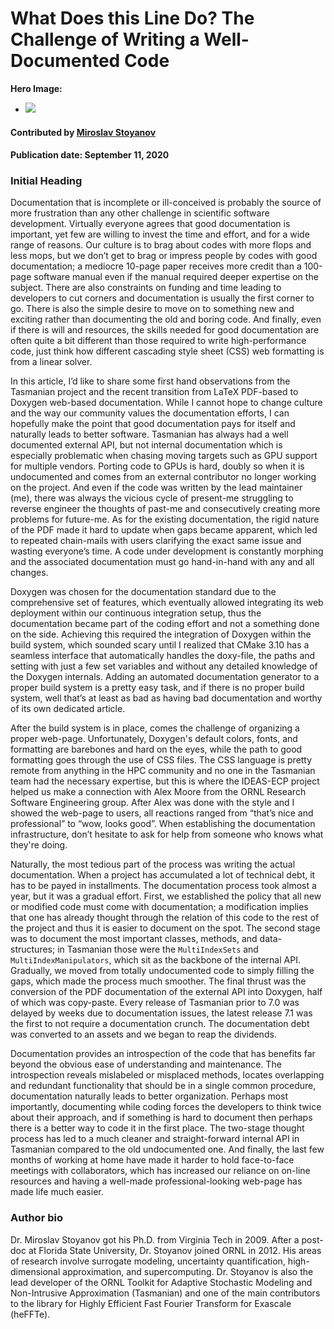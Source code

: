 # What Does this Line Do? The Challenge of Writing a Well-Documented Code

**Hero Image:**

 - <img src='https://github.com/betterscientificsoftware/images/raw/master/Blog_0820_Peer_review.png' />

#### Contributed by [Miroslav Stoyanov](https://github.com/mkstoyanov "Miroslav Stoyanov GitHub Profile")

#### Publication date: September 11, 2020

### Initial Heading

Documentation that is incomplete or ill-conceived is probably the source of more
frustration than any other challenge in scientific software development.
Virtually everyone agrees that good documentation is important, yet few are
willing to invest the time and effort, and for a wide range of reasons. Our
culture is to brag about codes with more flops and less mops, but we don’t get
to brag or impress people by codes with good documentation; a mediocre 10-page
paper receives more credit than a 100-page software manual even if the manual
required deeper expertise on the subject. There are also constraints on
funding and time leading to developers to cut corners and documentation is usually the first
corner to go. There is also the simple desire to move on to something new and
exciting rather than documenting the old and boring code. And finally, even if
there is will and resources, the skills needed for good documentation are often
quite a bit different than those required to write high-performance code, just
think how different cascading style sheet (CSS) web formatting is from a linear solver.

In this article, I’d like to share some first hand observations from the
Tasmanian project and the recent transition from LaTeX PDF-based to
Doxygen web-based documentation. While I cannot hope to change culture and the
way our community values the documentation efforts, I can hopefully make the
point that good documentation pays for itself and naturally leads to better
software. Tasmanian has always had a well documented external API, but not
internal documentation which is especially problematic when chasing moving
targets such as GPU support for multiple vendors. Porting code to GPUs is hard,
doubly so when it is undocumented and comes from an external contributor no
longer working on the project. And even if the code was written by the lead maintainer (me), there was
always the vicious cycle of present-me struggling to reverse engineer the
thoughts of past-me and consecutively creating more problems for future-me. As
for the existing documentation, the rigid nature of the PDF made it hard to
update when gaps became apparent, which led to repeated chain-mails with users
clarifying the exact same issue and wasting everyone’s time. A code under
development is constantly morphing and the associated documentation must go
hand-in-hand with any and all changes.

Doxygen was chosen for the documentation standard due to the comprehensive set
of features, which eventually allowed integrating its web deployment within our
continuous integration setup, thus the documentation became part of the coding effort
and not a something done on the side. Achieving this required the integration of
Doxygen within the build system, which sounded scary until I realized that CMake
3.10 has a seamless interface that automatically handles the doxy-file, the
paths and setting with just a few set variables and without any detailed
knowledge of the Doxygen internals. Adding an automated documentation generator
to a proper build system is a pretty easy task, and if there is no proper build
system, well that’s at least as bad as having bad documentation and worthy of
its own dedicated article.

After the build system is in place, comes the challenge of organizing a proper
web-page. Unfortunately, Doxygen's default colors, fonts, and formatting are barebones
and hard on the eyes, while the path to good formatting goes through the use of
CSS files. The CSS language is pretty remote from anything in the HPC community
and no one in the Tasmanian team had the necessary expertise, but this is where
the IDEAS-ECP project helped us make a connection with Alex Moore from the ORNL
Research Software Engineering group. After Alex was done with the style and I
showed the web-page to users, all reactions ranged from “that’s nice and
professional” to “wow, looks good”. When establishing the documentation
infrastructure, don’t hesitate to ask for help from someone who knows what they're doing.

Naturally, the most tedious part of the process was writing the actual
documentation. When a project has accumulated a lot of technical debt, it has to be payed
in installments. The documentation process took almost a year, but it was a
gradual effort. First, we established the policy that all new or modified code
must come with documentation; a modification implies that one has already
thought through the relation of this code to the rest of the project and thus it
is easier to document on the spot. The second stage was to document the most
important classes, methods, and data-structures; in Tasmanian those were the
`MultiIndexSets` and `MultiIndexManipulators`, which sit as the backbone of the
internal API. Gradually, we moved from totally undocumented code to simply
filling the gaps, which made the process much smoother. The final thrust was the
conversion of the PDF documentation of the external API into Doxygen, half of which was copy-paste.
Every release of Tasmanian prior to 7.0 was delayed by weeks due to
documentation issues, the latest release 7.1 was the first to not require a
documentation crunch. The documentation debt was converted to an assets and we
began to reap the dividends.

Documentation provides an introspection of the code that has benefits far beyond
the obvious ease of understanding and maintenance. The introspection reveals
mislabeled or misplaced methods, locates overlapping and redundant functionality
that should be in a single common procedure, documentation naturally leads to
better organization. Perhaps most importantly, documenting while coding forces
the developers to think twice about their approach, and if something is hard to
document then perhaps there is a better way to code it in the first place. The
two-stage thought process has led to a much cleaner and straight-forward
internal API in Tasmanian compared to the old undocumented one. And finally, the
last few months of working at home have made it harder to hold face-to-face
meetings with collaborators, which has increased our reliance on on-line
resources and having a well-made professional-looking web-page has made life
much easier.


### Author bio
Dr. Miroslav Stoyanov got his Ph.D. from Virginia Tech in 2009. After a post-doc at Florida State University, Dr. Stoyanov joined ORNL in 2012. His areas of research involve surrogate modeling, uncertainty quantification, high-dimensional approximation, and supercomputing. Dr. Stoyanov is also the lead developer of the ORNL Toolkit for Adaptive Stochastic Modeling and Non-Intrusive Approximation (Tasmanian) and one of the main contributors to the library for Highly Efficient Fast Fourier Transform for Exascale (heFFTe).

<!---
Publish: preview
RSS update: 
Categories: Development
Topics: Documentation
Tags: bssw-blog-article
Level: 2
Prerequisites: default
Aggregate: none
--->